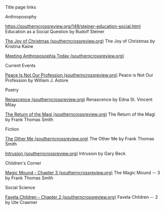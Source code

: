 Title page links

Anthroposophy

<https://southerncrossreview.org/149/steiner-education-social.html>
Education as a Social Question by Rudolf Steiner

[The Joy of Christmas
(southerncrossreview.org)](https://southerncrossreview.org/149/kaine-christmas.html)
The Joy of Christmas by Kristina Kaine

[Meeting Anthroposophia Today
(southerncrossreview.org)](https://southerncrossreview.org/149/anthroposophia-today.html)

Current Events

[Peace Is Not Our Profession
(southerncrossreview.org)](https://southerncrossreview.org/149/astore-mad.html)
Peace is Not Our Profession by William J. Astore

Poetry

[Renascence
(southerncrossreview.org)](https://southerncrossreview.org/149/edna-renascence.html)
Renascence by Edna St. Vincent Milay

[The Return of the Magi
(southerncrossreview.org)](https://southerncrossreview.org/149/return-of-magi.html)
The Return of the Magi by Frank Thomas Smith

Fiction

[The Other Me
(southerncrossreview.org)](https://southerncrossreview.org/149/fts-other-me.html)
The Other Me by Frank Thomas Smith

[Intrusion
(southerncrossreview.org)](https://southerncrossreview.org/149/beck-intrusion.html)
Intrusion by Gary Beck

Children\'s Corner

[Magic Mound - Chapter 3
(southerncrossreview.org)](https://southerncrossreview.org/149/magic-mound-3.html)
The Magic Mound -- 3 by Frank Thomas Smith

Social Science

[Favela Children - Chapter 2
(southerncrossreview.org)](https://southerncrossreview.org/149/favela-children-2.html)
Favela Children -- 2 by Ute Craemer
